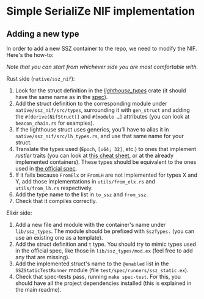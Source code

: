 # Simple SerialiZe NIF implementation

## Adding a new type

In order to add a new SSZ container to the repo, we need to modify the NIF. Here's the how-to:

*Note that you can start from whichever side you are most comfortable with.*

Rust side (`native/ssz_nif`):

1. Look for the struct definition in the *[lighthouse_types](https://github.com/sigp/lighthouse/tree/stable/consensus/types)* crate (it should have the same name as in the [spec](https://github.com/ethereum/consensus-specs/tree/dev)).
2. Add the struct definition to the corresponding module under `native/ssz_nif/src/types`, surrounding it with `gen_struct` and adding the `#[derive(NifStruct)]` and `#[module …]` attributes (you can look at `beacon_chain.rs` for examples).
3. If the lighthouse struct uses generics, you’ll have to alias it in `native/ssz_nif/src/lh_types.rs`, and use that same name for your struct.
4. Translate the types used (`Epoch`, `[u64; 32]`, etc.) to ones that implement *rustler* traits (you can look at [this cheat sheet](https://rustler-web.onrender.com/docs/cheat-sheet), or at the already implemented containers). These types should be equivalent to the ones used in [the official spec](https://github.com/ethereum/consensus-specs/tree/dev).
5. If it fails because `FromElx` or `FromLH` are not implemented for types X and Y, add those implementations in `utils/from_elx.rs` and `utils/from_lh.rs` respectively.
6. Add the type name to the list in `to_ssz` and `from_ssz`.
7. Check that it compiles correctly.

Elixir side:

1. Add a new file and module with the container's name under `lib/ssz_types`. The module should be prefixed with `SszTypes.` (you can use an existing one as a template).
2. Add the struct definition and `t` type. You should try to mimic types used in the official spec, like those in `lib/ssz_types/mod.ex` (feel free to add any that are missing).
3. Add the implemented struct's name to the `@enabled` list in the `SSZStaticTestRunner` module (file `test/spec/runners/ssz_static.ex`).
4. Check that spec-tests pass, running `make spec-test`. For this, you should have all the project dependencies installed (this is explained in the main readme).
